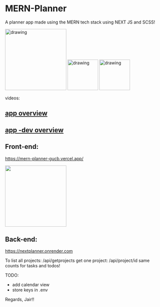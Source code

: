 # MERN-Planner

A planner app made using the MERN tech stack using NEXT JS and SCSS!

<img src="https://user-images.githubusercontent.com/58106977/213932229-90c6a71f-000d-455a-ad2f-63b73a49ed07.png" alt="drawing" width="200"/> <img src="https://user-images.githubusercontent.com/58106977/213932265-d8bc2064-dcb6-4c60-a65c-140ea23fd4a7.svg" alt="drawing" width="100"/> <img src="https://user-images.githubusercontent.com/58106977/213932282-8a998c70-287e-4e30-9e0e-fef50b87a73c.png" alt="drawing" width="100"/>

videos:

## [app overview](https://youtu.be/H6Ff0-ZlMGE)

## [app -dev overview](https://youtu.be/tpUUoc834o0)

## Front-end:

https://mern-planner-gucb.vercel.app/

<a href="https://mern-planner-gucb.vercel.app/"><img width="200" src="https://user-images.githubusercontent.com/58106977/213932775-2160a377-2fae-4795-9c19-1ac5a92d5038.png"/></a>

## Back-end:

https://nextplanner.onrender.com

To list all projects: /api/getprojects
get one project: /api/project/id
same counts for tasks and todos!

TODO:

- add calendar view
- store keys in .env

Regards,
Jair!!
